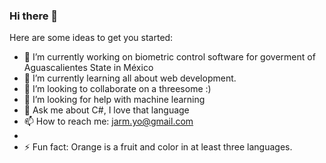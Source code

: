 ### Hi there 👋

Here are some ideas to get you started:

- 🔭 I’m currently working on biometric control software for goverment of Aguascalientes State in México
- 🌱 I’m currently learning all about web development.
- 👯 I’m looking to collaborate on a threesome :)
- 🤔 I’m looking for help with machine learning
- 💬 Ask me about C#, I love that language
- 📫 How to reach me: jarm.yo@gmail.com
- 
- ⚡ Fun fact: Orange is a fruit and color in at least three languages.
